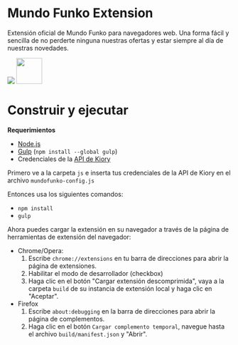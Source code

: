 # Mundo Funko Extension

Extensión oficial de Mundo Funko para navegadores web. 
Una forma fácil y sencilla de no perderte ninguna nuestras ofertas y estar siempre al día de nuestras novedades.

<a href="https://chrome.google.com/webstore/detail/mundo-funko/goibikienfkamlekcdhlcobgnjmaoabh" target="_blank"><img src="https://developer.chrome.com/webstore/images/ChromeWebStore_BadgeWBorder_v2_206x58.png"></a>
<a href="https://addons.mozilla.org/es/firefox/addon/mundo-funko/" target="_blank"><img src="https://www.mozilla.org/media/img/logos/firefox/logo-wordmark-large.f1831564f64e.png" height="58"></a>


# Construir y ejecutar

**Requerimientos**

- [Node.js](https://nodejs.org/es/download/)
- [Gulp](http://gulpjs.com/) (`npm install --global gulp`)
- Credenciales de la [API de Kiory](http://api.kiory.pro)

Primero ve a la carpeta `js` e inserta tus credenciales de la API de Kiory en el archivo `mundofunko-config.js`

Entonces usa los siguientes comandos:

- `npm install`
- `gulp`

Ahora puedes cargar la extensión en su navegador a través de la página de herramientas de extensión del navegador:

- Chrome/Opera:
  1. Escribe `chrome://extensions` en tu barra de direcciones para abrir la página de extensiones.
  2. Habilitar el modo de desarrollador (checkbox)
  3. Haga clic en el botón "Cargar extensión descomprimida", vaya a la carpeta `build` de su instancia de extensión local y haga clic en "Aceptar".
- Firefox
  1. Escribe `about:debugging` en la barra de direcciones para abrir la página de complementos.
  2. Haga clic en el botón `Cargar complemento temporal`, navegue hasta el archivo `build/manifest.json` y "Abrir".
